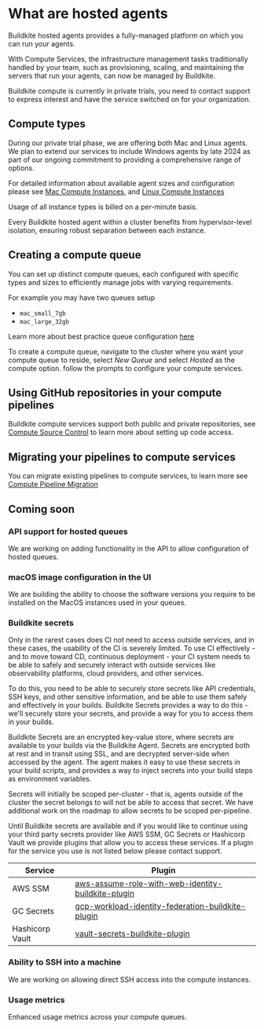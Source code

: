 # What are hosted agents

Buildkite hosted agents provides a fully-managed platform on which you can run your agents.

With Compute Services, the infrastructure management tasks traditionally handled by your team, such as provisioning, scaling, and maintaining the servers that run your agents, can now be managed by Buildkite.

Buildkite compute is currently in private trials, you need to contact support to express interest and have the service switched on for your organization.

## Compute types

During our private trial phase, we are offering both Mac and Linux agents. We plan to extend our services to include Windows agents by late 2024 as part of our ongoing commitment to providing a comprehensive range of options.

For detailed information about available agent sizes and configuration please see [Mac Compute Instances](/docs/buildkite-compute/macos-instances), and [Linux Compute Instances](/docs/buildkite-compute/linux-instances)

Usage of all instance types is billed on a per-minute basis.

Every Buildkite hosted agent within a cluster benefits from hypervisor-level isolation, ensuring robust separation between each instance.

## Creating a compute queue

You can set up distinct compute queues, each configured with specific types and sizes to efficiently manage jobs with varying requirements.

For example you may have two queues setup

* `mac_small_7gb`
* `mac_large_32gb`

Learn more about best practice queue configuration [here](/docs/clusters/overview#clusters-and-queues-best-practice-how-should-i-structure-my-queues)

To create a compute queue, navigate to the cluster where you want your compute queue to reside, select _New Queue_ and select _Hosted_ as the compute option. follow the prompts to configure your compute services.

## Using GitHub repositories in your compute pipelines

Buildkite compute services support both public and private repositories, see [Compute Source Control](/docs/buildkite-compute/source-control) to learn more about setting up code access.

## Migrating your pipelines to compute services

You can migrate existing pipelines to compute services, to learn more see [Compute Pipeline Migration](/docs/buildkite-compute/pipeline-migration)

## Coming soon

### API support for hosted queues
We are working on adding functionality in the API to allow configuration of hosted queues.

### macOS image configuration in the UI
We are building the ability to choose the software versions you require to be installed on the MacOS instances used in your queues.

### Buildkite secrets

Only in the rarest cases does CI not need to access outside services, and in these cases, the usability of the CI is severely limited. To use CI effectively - and to move toward CD, continuous deployment - your CI system needs to be able to safely and securely interact with outside services like observability platforms, cloud providers, and other services.

To do this, you need to be able to securely store secrets like API credentials, SSH keys, and other sensitive information, and be able to use them safely and effectively in your builds. Buildkite Secrets provides a way to do this - we'll securely store your secrets, and provide a way for you to access them in your builds.

Buildkite Secrets are an encrypted key-value store, where secrets are available to your builds via the Buildkite Agent. Secrets are encrypted both at rest and in transit using SSL, and are decrypted server-side when accessed by the agent. The agent makes it easy to use these secrets in your build scripts, and provides a way to inject secrets into your build steps as environment variables.

Secrets will initially be scoped per-cluster - that is, agents outside of the cluster the secret belongs to will not be able to access that secret. We have additional work on the roadmap to allow secrets to be scoped per-pipeline.

Until Buildkite secrets are available and if you would like to continue using your third party secrets provider like AWS SSM, GC Secrets or Hashicorp Vault we provide plugins that allow you to access these services. If a plugin for the service you use is not listed below please contact support.

<table>
    <thead>
        <tr><th>Service</th><th>Plugin</th></tr>
    </thead>
    <tbody>
        <tr><td>AWS SSM</td><td><a href="https://github.com/buildkite-plugins/aws-assume-role-with-web-identity-buildkite-plugin">aws-assume-role-with-web-identity-buildkite-plugin</a></td></tr>
        <tr><td>GC Secrets</td><td><a href="https://github.com/buildkite-plugins/gcp-workload-identity-federation-buildkite-plugin">gcp-workload-identity-federation-buildkite-plugin</a></td></tr>
        <tr><td>Hashicorp Vault</td><td><a href="https://github.com/buildkite-plugins/vault-secrets-buildkite-plugin">vault-secrets-buildkite-plugin</a></td></tr>
    </tbody>
</table>



### Ability to SSH into a machine

We are working on allowing direct SSH access into the compute instances.

### Usage metrics

Enhanced usage metrics across your compute queues.



